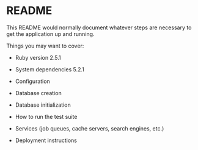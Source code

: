 # README

This README would normally document whatever steps are necessary to get the
application up and running.

Things you may want to cover:

* Ruby version 2.5.1

* System dependencies 5.2.1

* Configuration

* Database creation

* Database initialization

* How to run the test suite

* Services (job queues, cache servers, search engines, etc.)

* Deployment instructions


